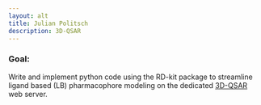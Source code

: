 ```yaml
---
layout: alt
title: Julian Politsch
description: 3D-QSAR
---
```


### Goal:

Write and implement python code using the RD-kit package to streamline ligand based (LB) pharmacophore modeling on the dedicated [3D-QSAR](http://3d-qsar.com) web server.
